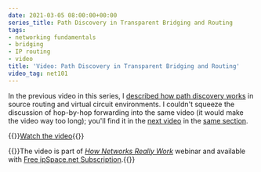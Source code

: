 ```yaml
---
date: 2021-03-05 08:00:00+00:00
series_title: Path Discovery in Transparent Bridging and Routing
tags:
- networking fundamentals
- bridging
- IP routing
- video
title: 'Video: Path Discovery in Transparent Bridging and Routing'
video_tag: net101
---
```

In the previous video in this series, I [described how path discovery works](/2021/02/video-finding-paths-across-network.html) in source routing and virtual circuit environments. I couldn't squeeze the discussion of hop-by-hop forwarding into the same video (it would make the video way too long); you'll find it in the [next video](https://my.ipspace.net/bin/get/Net101/SW5%20-%20Transparent%20Bridging%20and%20Routing.mp4?doccode=Net101) in the [same section](https://my.ipspace.net/bin/list?id=Net101#SWITCH).

{{<jump>}}[Watch the video](https://my.ipspace.net/bin/get/Net101/SW5%20-%20Transparent%20Bridging%20and%20Routing.mp4?doccode=Net101){{</jump>}}

{{<note free>}}The video is part of _[How Networks Really Work](https://www.ipspace.net/Net101)_ webinar and available with [Free ipSpace.net Subscription](https://www.ipspace.net/Subscription/Free).{{</note>}}
